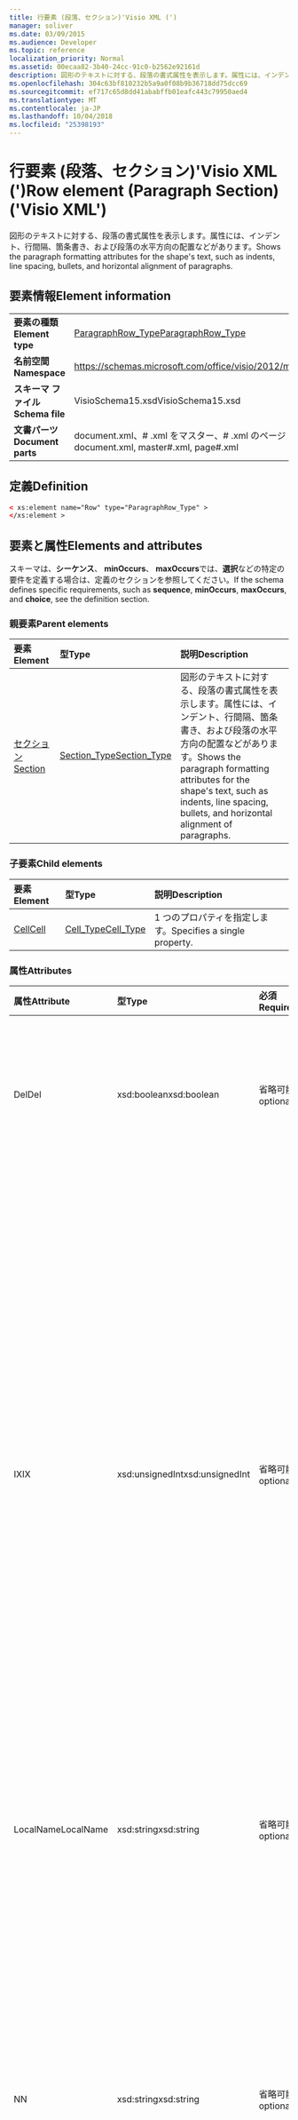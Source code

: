```yaml
---
title: 行要素 (段落、セクション)'Visio XML (')
manager: soliver
ms.date: 03/09/2015
ms.audience: Developer
ms.topic: reference
localization_priority: Normal
ms.assetid: 00ecaa82-3b40-24cc-91c0-b2562e92161d
description: 図形のテキストに対する、段落の書式属性を表示します。属性には、インデント、行間隔、箇条書き、および段落の水平方向の配置などがあります。
ms.openlocfilehash: 304c63bf810232b5a9a0f08b9b36718dd75dcc69
ms.sourcegitcommit: ef717c65d8dd41ababffb01eafc443c79950aed4
ms.translationtype: MT
ms.contentlocale: ja-JP
ms.lasthandoff: 10/04/2018
ms.locfileid: "25398193"
---
```

# <a name="row-element-paragraph-section-visio-xml"></a><span data-ttu-id="76a42-103">行要素 (段落、セクション)'Visio XML (')</span><span class="sxs-lookup"><span data-stu-id="76a42-103">Row element (Paragraph Section) ('Visio XML')</span></span>

<span data-ttu-id="76a42-104">図形のテキストに対する、段落の書式属性を表示します。属性には、インデント、行間隔、箇条書き、および段落の水平方向の配置などがあります。</span><span class="sxs-lookup"><span data-stu-id="76a42-104">Shows the paragraph formatting attributes for the shape's text, such as indents, line spacing, bullets, and horizontal alignment of paragraphs.</span></span>
  
## <a name="element-information"></a><span data-ttu-id="76a42-105">要素情報</span><span class="sxs-lookup"><span data-stu-id="76a42-105">Element information</span></span>

|||
|:-----|:-----|
|<span data-ttu-id="76a42-106">**要素の種類**</span><span class="sxs-lookup"><span data-stu-id="76a42-106">**Element type**</span></span> <br/> |[<span data-ttu-id="76a42-107">ParagraphRow_Type</span><span class="sxs-lookup"><span data-stu-id="76a42-107">ParagraphRow_Type</span></span>](paragraphrow_type-complextypevisio-xml.md) <br/> |
|<span data-ttu-id="76a42-108">**名前空間**</span><span class="sxs-lookup"><span data-stu-id="76a42-108">**Namespace**</span></span> <br/> |https://schemas.microsoft.com/office/visio/2012/main  <br/> |
|<span data-ttu-id="76a42-109">**スキーマ ファイル**</span><span class="sxs-lookup"><span data-stu-id="76a42-109">**Schema file**</span></span> <br/> |<span data-ttu-id="76a42-110">VisioSchema15.xsd</span><span class="sxs-lookup"><span data-stu-id="76a42-110">VisioSchema15.xsd</span></span>  <br/> |
|<span data-ttu-id="76a42-111">**文書パーツ**</span><span class="sxs-lookup"><span data-stu-id="76a42-111">**Document parts**</span></span> <br/> |<span data-ttu-id="76a42-112">document.xml、# .xml をマスター、# .xml のページ</span><span class="sxs-lookup"><span data-stu-id="76a42-112">document.xml, master#.xml, page#.xml</span></span>  <br/> |
   
## <a name="definition"></a><span data-ttu-id="76a42-113">定義</span><span class="sxs-lookup"><span data-stu-id="76a42-113">Definition</span></span>

```XML
< xs:element name="Row" type="ParagraphRow_Type" >
</xs:element >
```

## <a name="elements-and-attributes"></a><span data-ttu-id="76a42-114">要素と属性</span><span class="sxs-lookup"><span data-stu-id="76a42-114">Elements and attributes</span></span>

<span data-ttu-id="76a42-115">スキーマは、**シーケンス**、 **minOccurs**、 **maxOccurs**では、**選択**などの特定の要件を定義する場合は、定義のセクションを参照してください。</span><span class="sxs-lookup"><span data-stu-id="76a42-115">If the schema defines specific requirements, such as **sequence**, **minOccurs**, **maxOccurs**, and **choice**, see the definition section.</span></span> 
  
### <a name="parent-elements"></a><span data-ttu-id="76a42-116">親要素</span><span class="sxs-lookup"><span data-stu-id="76a42-116">Parent elements</span></span>

|<span data-ttu-id="76a42-117">**要素**</span><span class="sxs-lookup"><span data-stu-id="76a42-117">**Element**</span></span>|<span data-ttu-id="76a42-118">**型**</span><span class="sxs-lookup"><span data-stu-id="76a42-118">**Type**</span></span>|<span data-ttu-id="76a42-119">**説明**</span><span class="sxs-lookup"><span data-stu-id="76a42-119">**Description**</span></span>|
|:-----|:-----|:-----|
|[<span data-ttu-id="76a42-120">セクション</span><span class="sxs-lookup"><span data-stu-id="76a42-120">Section</span></span>](section-element-sheet_type-complextypevisio-xml.md) <br/> |[<span data-ttu-id="76a42-121">Section_Type</span><span class="sxs-lookup"><span data-stu-id="76a42-121">Section_Type</span></span>](section_type-complextypevisio-xml.md) <br/> |<span data-ttu-id="76a42-122">図形のテキストに対する、段落の書式属性を表示します。属性には、インデント、行間隔、箇条書き、および段落の水平方向の配置などがあります。</span><span class="sxs-lookup"><span data-stu-id="76a42-122">Shows the paragraph formatting attributes for the shape's text, such as indents, line spacing, bullets, and horizontal alignment of paragraphs.</span></span>  <br/> |
   
### <a name="child-elements"></a><span data-ttu-id="76a42-123">子要素</span><span class="sxs-lookup"><span data-stu-id="76a42-123">Child elements</span></span>

|<span data-ttu-id="76a42-124">**要素**</span><span class="sxs-lookup"><span data-stu-id="76a42-124">**Element**</span></span>|<span data-ttu-id="76a42-125">**型**</span><span class="sxs-lookup"><span data-stu-id="76a42-125">**Type**</span></span>|<span data-ttu-id="76a42-126">**説明**</span><span class="sxs-lookup"><span data-stu-id="76a42-126">**Description**</span></span>|
|:-----|:-----|:-----|
|[<span data-ttu-id="76a42-127">Cell</span><span class="sxs-lookup"><span data-stu-id="76a42-127">Cell</span></span>](cell-element-paragraph-sectionvisio-xml.md) <br/> |[<span data-ttu-id="76a42-128">Cell_Type</span><span class="sxs-lookup"><span data-stu-id="76a42-128">Cell_Type</span></span>](cell_type-complextypevisio-xml.md) <br/> |<span data-ttu-id="76a42-129">1 つのプロパティを指定します。</span><span class="sxs-lookup"><span data-stu-id="76a42-129">Specifies a single property.</span></span>  <br/> |
   
### <a name="attributes"></a><span data-ttu-id="76a42-130">属性</span><span class="sxs-lookup"><span data-stu-id="76a42-130">Attributes</span></span>

|<span data-ttu-id="76a42-131">**属性**</span><span class="sxs-lookup"><span data-stu-id="76a42-131">**Attribute**</span></span>|<span data-ttu-id="76a42-132">**型**</span><span class="sxs-lookup"><span data-stu-id="76a42-132">**Type**</span></span>|<span data-ttu-id="76a42-133">**必須**</span><span class="sxs-lookup"><span data-stu-id="76a42-133">**Required**</span></span>|<span data-ttu-id="76a42-134">**説明**</span><span class="sxs-lookup"><span data-stu-id="76a42-134">**Description**</span></span>|<span data-ttu-id="76a42-135">**使用可能な値**</span><span class="sxs-lookup"><span data-stu-id="76a42-135">**Possible values**</span></span>|
|:-----|:-----|:-----|:-----|:-----|
|<span data-ttu-id="76a42-136">Del</span><span class="sxs-lookup"><span data-stu-id="76a42-136">Del</span></span>  <br/> |<span data-ttu-id="76a42-137">xsd:boolean</span><span class="sxs-lookup"><span data-stu-id="76a42-137">xsd:boolean</span></span>  <br/> |<span data-ttu-id="76a42-138">省略可能</span><span class="sxs-lookup"><span data-stu-id="76a42-138">optional</span></span>  <br/> |<span data-ttu-id="76a42-139">マスター シェイプから継承される行が削除されたかどうかを指定します。</span><span class="sxs-lookup"><span data-stu-id="76a42-139">Specifies whether a row that would otherwise be inherited from a master shape has been deleted.</span></span>  <br/> |<span data-ttu-id="76a42-140">Xsd:boolean の値を入力します。</span><span class="sxs-lookup"><span data-stu-id="76a42-140">Values of the xsd:boolean type.</span></span>  <br/> |
|<span data-ttu-id="76a42-141">IX</span><span class="sxs-lookup"><span data-stu-id="76a42-141">IX</span></span>  <br/> |<span data-ttu-id="76a42-142">xsd:unsignedInt</span><span class="sxs-lookup"><span data-stu-id="76a42-142">xsd:unsignedInt</span></span>  <br/> |<span data-ttu-id="76a42-143">省略可能</span><span class="sxs-lookup"><span data-stu-id="76a42-143">optional</span></span>  <br/> |<span data-ttu-id="76a42-144">1 から始まる行の識別子を指定します。</span><span class="sxs-lookup"><span data-stu-id="76a42-144">Specifies the one-based identifier for the row.</span></span> <span data-ttu-id="76a42-145">特有である必要があり、同じセクションの他の識別子を超える。IX 属性は、文字、接続、フィールド、FillGradient、ジオメトリ、レイヤー、LineGradient、段落、校閲者、自由、およびタブのセクションでのみ使用します。</span><span class="sxs-lookup"><span data-stu-id="76a42-145">It should be unqiue and greater than other identifiers in the same section.The IX attribute is only used for the Character, Connection, Field, FillGradient, Geometry, Layer, LineGradient, Paragraph, Reviewer, Scratch, and Tabs sections.</span></span> <span data-ttu-id="76a42-146">行は、IX または N の属性の 1 つだけ配置できます。</span><span class="sxs-lookup"><span data-stu-id="76a42-146">A row can only have one of the IX or N attributes.</span></span>  <br/> |<span data-ttu-id="76a42-147">Xsd:unsignedInt の値を入力します。</span><span class="sxs-lookup"><span data-stu-id="76a42-147">Values of the xsd:unsignedInt type.</span></span>  <br/> |
|<span data-ttu-id="76a42-148">LocalName</span><span class="sxs-lookup"><span data-stu-id="76a42-148">LocalName</span></span>  <br/> |<span data-ttu-id="76a42-149">xsd:string</span><span class="sxs-lookup"><span data-stu-id="76a42-149">xsd:string</span></span>  <br/> |<span data-ttu-id="76a42-150">省略可能</span><span class="sxs-lookup"><span data-stu-id="76a42-150">optional</span></span>  <br/> |<span data-ttu-id="76a42-151">行の一意の言語に依存する名前を指定します。</span><span class="sxs-lookup"><span data-stu-id="76a42-151">Specifies the unique language-dependent name of the row.</span></span>  <br/> |<span data-ttu-id="76a42-152">Xsd:string の値を入力します。</span><span class="sxs-lookup"><span data-stu-id="76a42-152">Values of the xsd:string type.</span></span>  <br/> |
|<span data-ttu-id="76a42-153">N</span><span class="sxs-lookup"><span data-stu-id="76a42-153">N</span></span>  <br/> |<span data-ttu-id="76a42-154">xsd:string</span><span class="sxs-lookup"><span data-stu-id="76a42-154">xsd:string</span></span>  <br/> |<span data-ttu-id="76a42-155">省略可能</span><span class="sxs-lookup"><span data-stu-id="76a42-155">optional</span></span>  <br/> |<span data-ttu-id="76a42-156">行の一意の言語に依存しない名前を指定します。N 属性は、ユーザー、プロパティ、動作、コントロール、接続、ハイパーリンク、および ActionTag のセクションでのみ使用します。</span><span class="sxs-lookup"><span data-stu-id="76a42-156">Specifies the unique language-independent name of the row.The N attribute is only used for the User, Property, Actions, Control, Connection, Hyperlink, and ActionTag sections.</span></span> <span data-ttu-id="76a42-157">行は、IX または N の属性の 1 つだけ配置できます。</span><span class="sxs-lookup"><span data-stu-id="76a42-157">A row can only have one of the IX or N attributes.</span></span>  <br/> |<span data-ttu-id="76a42-158">Xsd:string の値を入力します。</span><span class="sxs-lookup"><span data-stu-id="76a42-158">Values of the xsd:string type.</span></span>  <br/> |
|<span data-ttu-id="76a42-159">SV 要素</span><span class="sxs-lookup"><span data-stu-id="76a42-159">T</span></span>  <br/> |<span data-ttu-id="76a42-160">xsd:string</span><span class="sxs-lookup"><span data-stu-id="76a42-160">xsd:string</span></span>  <br/> |<span data-ttu-id="76a42-161">省略可能</span><span class="sxs-lookup"><span data-stu-id="76a42-161">optional</span></span>  <br/> |<span data-ttu-id="76a42-162">行によって表され、ジオメトリの視覚エフェクトで使用される幾何学的なパスの種類を指定します。</span><span class="sxs-lookup"><span data-stu-id="76a42-162">Specifies the type of the geometric path represented by the row and used in geometry visualization.</span></span> <span data-ttu-id="76a42-163">T 属性は、[Geometry] セクションでのみ使用します。</span><span class="sxs-lookup"><span data-stu-id="76a42-163">The T attribute is only used for the Geometry section.</span></span>  <br/> |<span data-ttu-id="76a42-164">Xsd:string の値を入力します。</span><span class="sxs-lookup"><span data-stu-id="76a42-164">Values of the xsd:string type.</span></span>  <br/> |
   

